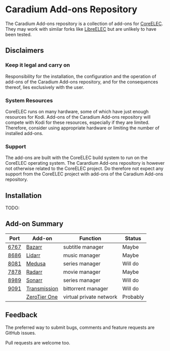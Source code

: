# Caradium Add-ons Repository

The Caradium Add-ons repository is a collection of add-ons for [CoreELEC](https://coreelec.org/). They may work with similar forks like [LibreELEC](https://libreelec.tv/) but are unlikely to have been tested.

## Disclaimers

### Keep it legal and carry on

Responsibility for the installation, the configuration and the operation of add-ons of the Caradium Add-ons repository, and for the consequences thereof, lies exclusively with the user.

### System Resources

CoreELEC runs on many hardware, some of which have just enough resources for Kodi. Add-ons of the Caradium Add-ons repository will compete with Kodi for these resources, especially if they are limited. Therefore, consider using appropriate hardware or limiting the number of installed add-ons.

### Support

The add-ons are built with the CoreELEC build system to run on the CoreELEC operating system. The Carardium Add-ons repository is however not otherwise related to the CoreELEC project. Do therefore not expect any support from the CoreELEC project with add-ons of the Caradium Add-ons repository.

## Installation

TODO:

## Add-on Summary

| Port                                | Add-on                                            | Function                 | Status                   |
| ----------------------------------- | ------------------------------------------------- | ------------------------ | ------------------------ |
| [6767](http://libreelec.local:6767) | [Bazarr](https://github.com/morpheus65535/bazarr) | subtitle manager         | Maybe                    |
| [8686](http://libreelec.local:8686) | [Lidarr](https://lidarr.audio/)                   | music manager            | Maybe                    |
| [8081](http://libreelec.local:8081) | [Medusa](https://github.com/pymedusa/Medusa)      | series manager           | Will do                  |
| [7878](http://libreelec.local:7878) | [Radarr](https://radarr.video/)                   | movie manager            | Maybe                    |
| [8989](http://libreelec.local:8989) | [Sonarr](https://sonarr.tv/)                      | series manager           | Will do                  |
| [9091](http://libreelec.local:9091) | [Transmission](https://transmissionbt.com/)       | bittorrent manager       | Will do                  |
|                                     | [ZeroTier One](https://www.zerotier.com/)         | virtual private network  | Probably                 |

## Feedback

The preferred way to submit bugs, comments and feature requests are GitHub issues.

Pull requests are welcome too.
